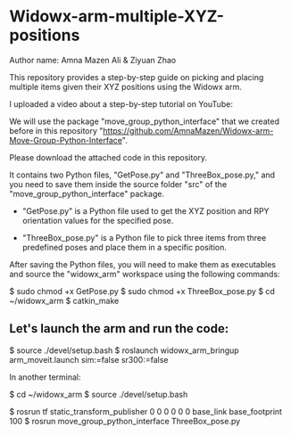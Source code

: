 # Widowx-arm-multiple-XYZ-positions

Author name: Amna Mazen Ali & Ziyuan Zhao


This repository provides a step-by-step guide on picking and placing multiple items given their XYZ positions using the Widowx arm.

I uploaded a video about a step-by-step tutorial on YouTube:

We will use the package "move_group_python_interface" that we created before in this repository "https://github.com/AmnaMazen/Widowx-arm-Move-Group-Python-Interface".

Please download the attached code in this repository.

It contains two Python files, "GetPose.py" and "ThreeBox_pose.py," and you need to save them inside the source folder "src" of the "move_group_python_interface" package. 

* "GetPose.py" is a Python file used to get the XYZ position and RPY orientation values for the specified pose.

* "ThreeBox_pose.py" is a Python file to pick three items from three predefined poses and place them in a specific position.

After saving the Python files, you will need to make them as executables and source the "widowx_arm" workspace using the following commands:

$ sudo chmod +x GetPose.py
$ sudo chmod +x ThreeBox_pose.py
$ cd ~/widowx_arm
$ catkin_make

## Let's launch the arm and run the code:

$ source ./devel/setup.bash
$ roslaunch widowx_arm_bringup arm_moveit.launch sim:=false sr300:=false


In another terminal:

$ cd ~/widowx_arm
$ source ./devel/setup.bash


$ rosrun tf static_transform_publisher 0 0 0 0 0 0 base_link base_footprint 100
$ rosrun move_group_python_interface ThreeBox_pose.py

